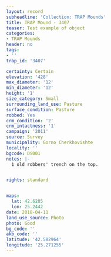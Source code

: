 ```yaml
---
layout: record
subheadline: 'Collection: TRAP Mounds'
title: TRAP Mound - 3407
teaser: Test example of object
categories:
- TRAP Mounds
header: no
tags:
- ''
trap_id: '3407'

certainty: Certain
elevation: '428'
max_diameter: '12'
min_diameter: '12'
height: '1'
size_category: Small
surrounding_land_use: Pasture
surface_condition: Pasture
robbed: Yes
crm_condition: '2'
crm_intactness: '1'
campaign: '2011'
source: Survey
municipality: Gorno Cherkhovishte
locality: ''
bgcode: DS001
notes: |-
  1 old robbers' trench on the top.


rights: standard


maps:
  lat: 42.6285
  lon: 25.2442
date: 2018-04-11
land_use_source: Photo
photo: Good
bg_code: ''
akb_code: ''
latitude: '42.582964'
longitude: '25.271255'
---
```

